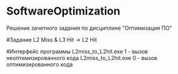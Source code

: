 # SoftwareOptimization
Решение зачетного задания по дисциплине "Оптимизация ПО"

#Задание
L2 Miss & L3 Hit -> L2 Hit

#Интерфейс программы
L2miss_to_L2hit.exe 1 - вызов неоптимизированного кода
L2miss_to_L2hit.exe 0 - вызов оптимизированного кода
